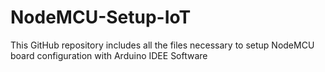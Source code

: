 # NodeMCU-Setup-IoT
This GitHub repository includes all the files necessary to setup NodeMCU board configuration with Arduino IDEE Software
